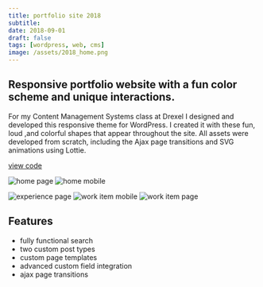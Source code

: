 ```yaml
---
title: portfolio site 2018
subtitle:
date: 2018-09-01
draft: false
tags: [wordpress, web, cms]
image: /assets/2018_home.png
---
```


## Responsive portfolio website with a fun color scheme and unique interactions.

For my Content Management Systems class at Drexel I designed and developed this responsive theme for WordPress. I created it with these fun, loud ,and colorful shapes that appear throughout the site. All assets were developed from scratch, including the Ajax page transitions and SVG animations using Lottie.

[view code](https://github.com/claytercek/portfolio-2018)

![home page](/assets/2018_home-alt.png)
![home mobile](/assets/2018_home-mobile.png)

![experience page](/assets/2018_exp.png)
![work item mobile](/assets/2018_work-mobile.png)
![work item page](/assets/2018_work.png)

## Features
- fully functional search
- two custom post types
- custom page templates
- advanced custom field integration
- ajax page transitions